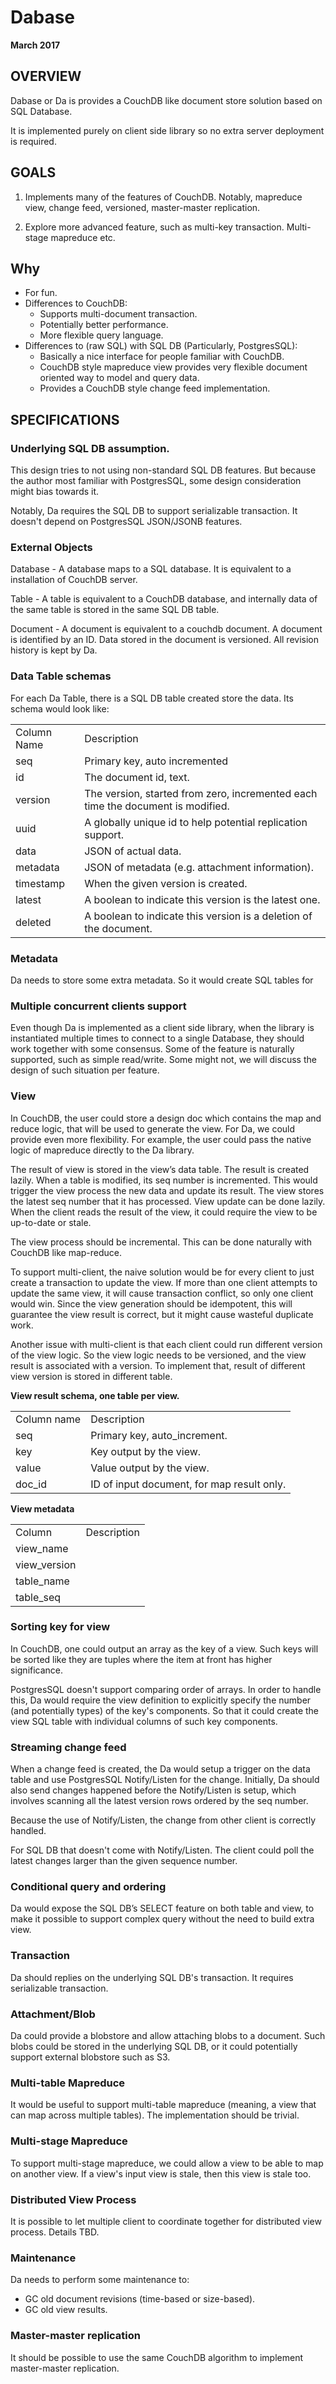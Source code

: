 # Dabase

**March 2017**

## OVERVIEW

Dabase or Da is provides a CouchDB like document store solution based on SQL Database.

It is implemented purely on client side library so no extra server deployment is required.

## GOALS

1. Implements many of the features of CouchDB. Notably, mapreduce view, change feed, versioned, master-master replication.

2. Explore more advanced feature, such as multi-key transaction. Multi-stage mapreduce etc.


## Why

* For fun.
* Differences to CouchDB:
  * Supports multi-document transaction.
  * Potentially better performance.
  * More flexible query language.
* Differences to (raw SQL) with SQL DB (Particularly, PostgresSQL):
  * Basically a nice interface for people familiar with CouchDB.
  * CouchDB style mapreduce view provides very flexible document oriented way to model and query data.
  * Provides a CouchDB style change feed implementation.

## SPECIFICATIONS

### Underlying SQL DB assumption.

This design tries to not using non-standard SQL DB features. But because the author most familiar with PostgresSQL, some design consideration might bias towards it.

Notably, Da requires the SQL DB to support serializable transaction. It doesn't depend on PostgresSQL JSON/JSONB features.

### External Objects

Database - A database maps to a SQL database. It is equivalent to a installation of CouchDB server.

Table - A table is equivalent to a CouchDB database, and internally data of the same table is stored in the same SQL DB table.

Document - A document is equivalent to a couchdb document. A document is identified by an ID. Data stored in the document is versioned. All revision history is kept by Da.

### Data Table schemas

For each Da Table, there is a SQL DB table created store the data. Its schema would look like:

<table>
  <tr>
    <td>Column Name</td>
    <td>Description</td>
  </tr>
  <tr>
    <td>seq</td>
    <td>Primary key, auto incremented</td>
  </tr>
  <tr>
    <td>id</td>
    <td>The document id, text.</td>
  </tr>
  <tr>
    <td>version</td>
    <td>The version, started from zero, incremented each time the document is modified.</td>
  </tr>
  <tr>
    <td>uuid</td>
    <td>A globally unique id to help potential replication support.</td>
  </tr>
  <tr>
    <td>data</td>
    <td>JSON of actual data.</td>
  </tr>
  <tr>
    <td>metadata</td>
    <td>JSON of metadata (e.g. attachment information).</td>
  </tr>
  <tr>
    <td>timestamp</td>
    <td>When the given version is created.</td>
  </tr>
  <tr>
    <td>latest</td>
    <td>A boolean to indicate this version is the latest one.</td>
  </tr>
  <tr>
    <td>deleted</td>
    <td>A boolean to indicate this version is a deletion of the document.</td>
  </tr>
</table>


### Metadata

Da needs to store some extra metadata. So it would create SQL tables for

### Multiple concurrent clients support

Even though Da is implemented as a client side library, when the library is instantiated multiple times to connect to a single Database, they should work together with some consensus. Some of the feature is naturally supported, such as simple read/write. Some might not, we will discuss the design of such situation per feature.

### View

In CouchDB, the user could store a design doc which contains the map and reduce logic, that will be used to generate the view. For Da, we could provide even more flexibility. For example, the user could pass the native logic of mapreduce directly to the Da library.

The result of view is stored in the view’s data table. The result is created lazily. When a table is modified, its seq number is incremented. This would trigger the view process the new data and update its result. The view stores the latest seq number that it has processed. View update can be done lazily. When the client reads the result of the view, it could require the view to be up-to-date or stale.

The view process should be incremental. This can be done naturally with CouchDB like map-reduce.

To support multi-client, the naive solution would be for every client to just create a transaction to update the view. If more than one client attempts to update the same view, it will cause transaction conflict, so only one client would win. Since the view generation should be idempotent, this will guarantee the view result is correct, but it might cause wasteful duplicate work.

Another issue with multi-client is that each client could run different version of the view logic. So the view logic needs to be versioned, and the view result is associated with a version. To implement that, result of different view version is stored in different table.

**View result schema, one table per view.**

<table>
  <tr>
    <td>Column name</td>
    <td>Description</td>
  </tr>
  <tr>
    <td>seq</td>
    <td>Primary key, auto_increment.</td>
  </tr>
  <tr>
    <td>key</td>
    <td>Key output by the view.</td>
  </tr>
  <tr>
    <td>value</td>
    <td>Value output by the view.</td>
  </tr>
  <tr>
    <td>doc_id</td>
    <td>ID of input document, for map result only.</td>
  </tr>
</table>


**View metadata**

<table>
  <tr>
    <td>Column</td>
    <td>Description</td>
  </tr>
  <tr>
    <td>view_name</td>
    <td></td>
  </tr>
  <tr>
    <td>view_version</td>
    <td></td>
  </tr>
  <tr>
    <td>table_name</td>
    <td></td>
  </tr>
  <tr>
    <td>table_seq</td>
    <td></td>
  </tr>
</table>

### Sorting key for view
In CouchDB, one could output an array as the key of a view. Such keys will be sorted like they are tuples where the item at front has higher significance.

PostgresSQL doesn't support comparing order of arrays. In order to handle this, Da would require the view definition to explicitly specify the number (and potentially types) of the key's components. So that it could create the view SQL table with individual columns of such key components.

### Streaming change feed

When a change feed is created, the Da would setup a trigger on the data table and use PostgresSQL Notify/Listen for the change. Initially, Da should also send changes happened before the Notify/Listen is setup, which involves scanning all the latest version rows ordered by the seq number.

Because the use of Notify/Listen, the change from other client is correctly handled.

For SQL DB that doesn't come with Notify/Listen. The client could poll the latest changes larger than the given sequence number.

### Conditional query and ordering

Da would expose the SQL DB’s SELECT feature on both table and view, to make it possible to support complex query without the need to build extra view.

### Transaction

Da should replies on the underlying SQL DB's transaction. It requires serializable transaction.

### Attachment/Blob

Da could provide a blobstore and allow attaching blobs to a document.
Such blobs could be stored in the underlying SQL DB, or it could potentially support external blobstore such as S3.

### Multi-table Mapreduce

It would be useful to support multi-table mapreduce (meaning, a view that can map across multiple tables). The implementation should be trivial.

### Multi-stage Mapreduce

To support multi-stage mapreduce, we could allow a view to be able to map on another view. If a view's input view is stale, then this view is stale too.

### Distributed View Process

It is possible to let multiple client to coordinate together for distributed view process. Details TBD.

### Maintenance

Da needs to perform some maintenance to:

* GC old document revisions (time-based or size-based).
* GC old view results.

### Master-master replication

It should be possible to use the same CouchDB algorithm to implement master-master replication.
